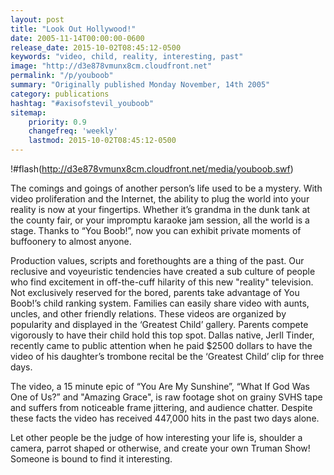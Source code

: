 ```yaml
---
layout: post
title: "Look Out Hollywood!"
date: 2005-11-14T00:00:00-0600
release_date: 2015-10-02T08:45:12-0500
keywords: "video, child, reality, interesting, past"
image: "http://d3e878vmunx8cm.cloudfront.net"
permalink: "/p/youboob"
summary: "Originally published Monday November, 14th 2005"
category: publications
hashtag: "#axisofstevil_youboob"
sitemap:
    priority: 0.9
    changefreq: 'weekly'
    lastmod: 2015-10-02T08:45:12-0500
---
```


!#flash(http://d3e878vmunx8cm.cloudfront.net/media/youboob.swf)

The comings and goings of another person’s life used to be a mystery. With video proliferation and the Internet, the ability to plug the world into your reality is now at your fingertips. Whether it’s grandma in the dunk tank at the county fair, or your impromptu karaoke jam session, all the world is a stage. Thanks to “You Boob!”, now you can exhibit private moments of buffoonery to almost anyone.

Production values, scripts and forethoughts are a thing of the past. Our reclusive and voyeuristic tendencies have created a sub culture of people who find excitement in off-the-cuff hilarity of this new "reality" television.
Not exclusively reserved for the bored, parents take advantage of You Boob!’s child ranking system. Families can easily share video with aunts, uncles, and other friendly relations. These videos are organized by popularity and displayed in the ‘Greatest Child’ gallery. Parents compete vigorously to have their child hold this top spot. Dallas native, Jerll Tinder, recently came to public attention when he paid $2500 dollars to have the video of his daughter’s trombone recital be the ‘Greatest Child’ clip for three days.

The video, a 15 minute epic of “You Are My Sunshine”, “What If God Was One of Us?” and "Amazing Grace", is raw footage shot on grainy SVHS tape and suffers from noticeable frame jittering, and audience chatter. Despite these facts the video has received 447,000 hits in the past two days alone. 

Let other people be the judge of how interesting your life is, shoulder a camera, parrot shaped or otherwise, and create your own Truman Show! Someone is bound to find it interesting.

